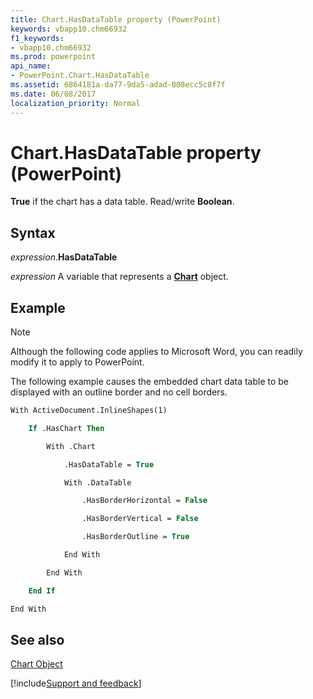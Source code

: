 ```yaml
---
title: Chart.HasDataTable property (PowerPoint)
keywords: vbapp10.chm66932
f1_keywords:
- vbapp10.chm66932
ms.prod: powerpoint
api_name:
- PowerPoint.Chart.HasDataTable
ms.assetid: 6864181a-da77-9da5-adad-008ecc5c8f7f
ms.date: 06/08/2017
localization_priority: Normal
---
```



# Chart.HasDataTable property (PowerPoint)

 **True** if the chart has a data table. Read/write **Boolean**.


## Syntax

_expression_.**HasDataTable**

_expression_ A variable that represents a **[Chart](PowerPoint.Chart.md)** object.


## Example




> [!NOTE] 
> Although the following code applies to Microsoft Word, you can readily modify it to apply to PowerPoint.

The following example causes the embedded chart data table to be displayed with an outline border and no cell borders.




```vb
With ActiveDocument.InlineShapes(1)

    If .HasChart Then

        With .Chart

            .HasDataTable = True

            With .DataTable

                .HasBorderHorizontal = False

                .HasBorderVertical = False

                .HasBorderOutline = True

            End With

        End With

    End If

End With


```


## See also


[Chart Object](PowerPoint.Chart.md)

[!include[Support and feedback](~/includes/feedback-boilerplate.md)]